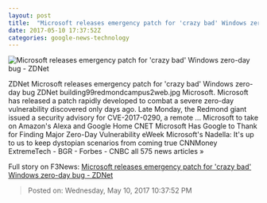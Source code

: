 ```yaml
---
layout: post
title:  "Microsoft releases emergency patch for 'crazy bad' Windows zero-day bug - ZDNet"
date: 2017-05-10 17:37:52Z
categories: google-news-technology
---
```


![Microsoft releases emergency patch for 'crazy bad' Windows zero-day bug - ZDNet](http://zdnet3.cbsistatic.com/hub/i/r/2017/05/09/67861615-5f72-4a74-bd47-2b910876a4d6/thumbnail/770x578/7954f20e1e7a9802f32a6392ee038ffe/building99redmondcampus2web.jpg)

ZDNet Microsoft releases emergency patch for 'crazy bad' Windows zero-day bug ZDNet building99redmondcampus2web.jpg Microsoft. Microsoft has released a patch rapidly developed to combat a severe zero-day vulnerability discovered only days ago. Late Monday, the Redmond giant issued a security advisory for CVE-2017-0290, a remote ... Microsoft to take on Amazon's Alexa and Google Home CNET Microsoft Has Google to Thank for Finding Major Zero-Day Vulnerability eWeek Microsoft's Nadella: It's up to us to keep dystopian scenarios from coming true CNNMoney ExtremeTech - BGR - Forbes - CNBC all 575 news articles »


Full story on F3News: [Microsoft releases emergency patch for 'crazy bad' Windows zero-day bug - ZDNet](http://www.f3nws.com/n/gDuxvE)

> Posted on: Wednesday, May 10, 2017 10:37:52 PM

